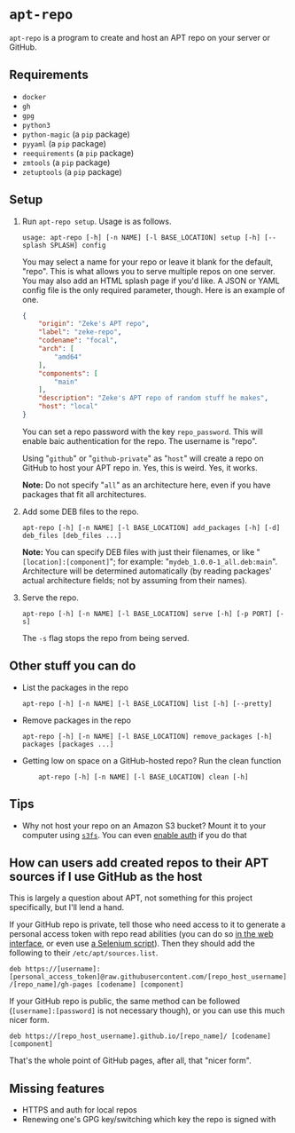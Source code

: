 # `apt-repo`

`apt-repo` is a program to create and host an APT repo on your server or GitHub.

## Requirements

- `docker`
- `gh`
- `gpg`
- `python3`
- `python-magic` (a `pip` package)
- `pyyaml` (a `pip` package)
- `reequirements` (a `pip` package)
- `zmtools` (a `pip` package)
- `zetuptools` (a `pip` package)

## Setup

1. Run `apt-repo setup`. Usage is as follows.

    ```text
    usage: apt-repo [-h] [-n NAME] [-l BASE_LOCATION] setup [-h] [--splash SPLASH] config
    ```

    You may select a name for your repo or leave it blank for the default, "repo". This is what allows you to serve multiple repos on one server. You may also add an HTML splash page if you'd like. A JSON or YAML config file is the only required parameter, though. Here is an example of one.

    ```json
    {
        "origin": "Zeke's APT repo",
        "label": "zeke-repo",
        "codename": "focal",
        "arch": [
            "amd64"
        ],
        "components": [
            "main"
        ],
        "description": "Zeke's APT repo of random stuff he makes",
        "host": "local"
    }
    ```

    You can set a repo password with the key `repo_password`. This will enable baic authentication for the repo. The username is "repo".

    Using "`github`" or "`github-private`" as "`host`" will create a repo on GitHub to host your APT repo in. Yes, this is weird. Yes, it works.

    **Note:** Do not specify "`all`" as an architecture here, even if you have packages that fit all architectures.

2. Add some DEB files to the repo.

    ```text
    apt-repo [-h] [-n NAME] [-l BASE_LOCATION] add_packages [-h] [-d] deb_files [deb_files ...]
    ```

    **Note:** You can specify DEB files with just their filenames, or like "`[location]:[component]`"; for example: "`mydeb_1.0.0-1_all.deb:main`". Architecture will be determined automatically (by reading packages' actual architecture fields; not by assuming from their names).

3. Serve the repo.

    ```text
    apt-repo [-h] [-n NAME] [-l BASE_LOCATION] serve [-h] [-p PORT] [-s]
    ```

    The `-s` flag stops the repo from being served.

## Other stuff you can do

- List the packages in the repo

    ```text
    apt-repo [-h] [-n NAME] [-l BASE_LOCATION] list [-h] [--pretty]
    ```

- Remove packages in the repo

    ```text
    apt-repo [-h] [-n NAME] [-l BASE_LOCATION] remove_packages [-h] packages [packages ...]
    ```

- Getting low on space on a GitHub-hosted repo? Run the clean function

    ```text
        apt-repo [-h] [-n NAME] [-l BASE_LOCATION] clean [-h]
    ```

## Tips

- Why not host your repo on an Amazon S3 bucket? Mount it to your computer using [`s3fs`](http://manpages.ubuntu.com/manpages/xenial/man1/s3fs.1.html). You can even [enable auth](https://stackoverflow.com/questions/3091084/does-amazon-s3-support-http-request-with-basic-authentication) if you do that

## How can users add created repos to their APT sources if I use GitHub as the host

This is largely a question about APT, not something for this project specifically, but I'll lend a hand.

If your GitHub repo is private, tell those who need access to it to generate a personal access token with repo read abilities (you can do so [in the web interface](https://github.com/settings/tokens/new), or even use [a Selenium script](https://gist.github.com/zmarffy/11eee870c73d6a25d49bacc06b24a8ab)). Then they should add the following to their `/etc/apt/sources.list`.

`deb https://[username]:[personal_access_token]@raw.githubusercontent.com/[repo_host_username]/[repo_name]/gh-pages [codename] [component]`

If your GitHub repo is public, the same method can be followed (`[username]:[password]` is not necessary though), or you can use this much nicer form.

`deb https://[repo_host_username].github.io/[repo_name]/ [codename] [component]`

That's the whole point of GitHub pages, after all, that "nicer form".

## Missing features

- HTTPS and auth for local repos
- Renewing one's GPG key/switching which key the repo is signed with
